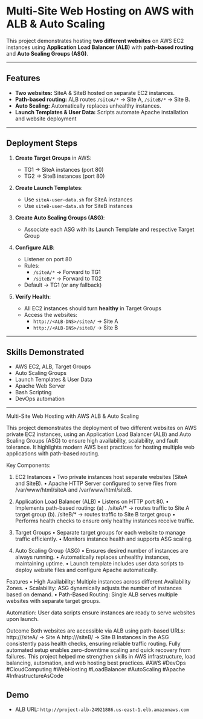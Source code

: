 # Multi-Site Web Hosting on AWS with ALB & Auto Scaling

This project demonstrates hosting **two different websites** on AWS EC2 instances using **Application Load Balancer (ALB)** with **path-based routing** and **Auto Scaling Groups (ASG)**.

---

## Features
- **Two websites:** SiteA & SiteB hosted on separate EC2 instances.
- **Path-based routing:** ALB routes `/siteA/*` → Site A, `/siteB/*` → Site B.
- **Auto Scaling:** Automatically replaces unhealthy instances.
- **Launch Templates & User Data:** Scripts automate Apache installation and website deployment

---

## Deployment Steps

1. **Create Target Groups** in AWS:
   - TG1 → SiteA instances (port 80)
   - TG2 → SiteB instances (port 80)

2. **Create Launch Templates**:
   - Use `siteA-user-data.sh` for SiteA instances
   - Use `siteB-user-data.sh` for SiteB instances

3. **Create Auto Scaling Groups (ASG)**:
   - Associate each ASG with its Launch Template and respective Target Group

4. **Configure ALB**:
   - Listener on port 80
   - Rules:
     - `/siteA/*` → Forward to TG1
     - `/siteB/*` → Forward to TG2
   - Default → TG1 (or any fallback)

5. **Verify Health**:
   - All EC2 instances should turn **healthy** in Target Groups
   - Access the websites:
     - `http://<ALB-DNS>/siteA/` → Site A
     - `http://<ALB-DNS>/siteB/` → Site B

---

## Skills Demonstrated
- AWS EC2, ALB, Target Groups
- Auto Scaling Groups
- Launch Templates & User Data
- Apache Web Server
- Bash Scripting
- DevOps automation

---
Multi-Site Web Hosting with AWS ALB & Auto Scaling

This project demonstrates the deployment of two different websites on AWS private EC2 instances, using an Application Load Balancer (ALB) and Auto Scaling Groups (ASG) to ensure high availability, scalability, and fault tolerance. It highlights modern AWS best practices for hosting multiple web applications with path-based routing.

Key Components:
1. EC2 Instances
•	Two private instances host separate websites (SiteA and SiteB).
•	Apache HTTP Server configured to serve files from /var/www/html/siteA and /var/www/html/siteB.
2. Application Load Balancer (ALB)
•	Listens on HTTP port 80.
•	Implements path-based routing:
(a)	. /siteA/* → routes traffic to Site A target group
             (b). /siteB/* → routes traffic to Site B target group
•	Performs health checks to ensure only healthy instances receive traffic.

3. Target Groups
•	Separate target groups for each website to manage traffic efficiently.
•	Monitors instance health and supports ASG scaling.
4. Auto Scaling Group (ASG)
•	Ensures desired number of instances are always running.
•	Automatically replaces unhealthy instances, maintaining uptime.
•	Launch template includes user data scripts to deploy website files and configure Apache automatically.

Features
•	High Availability: Multiple instances across different Availability Zones.
•	Scalability: ASG dynamically adjusts the number of instances based on demand.
•	Path-Based Routing: Single ALB serves multiple websites with separate target groups.

Automation: User data scripts ensure instances are ready to serve websites upon launch.

Outcome
Both websites are accessible via ALB using path-based URLs:
http://<ALB-DNS>/siteA/ → Site A
http://<ALB-DNS>/siteB/ → Site B
Instances in the ASG consistently pass health checks, ensuring reliable traffic routing.
Fully automated setup enables zero-downtime scaling and quick recovery from failures.
This project helped me strengthen skills in AWS infrastructure, load balancing, automation, and web hosting best practices.
#AWS #DevOps #CloudComputing #WebHosting #LoadBalancer #AutoScaling #Apache #InfrastructureAsCode


## Demo
- ALB URL: `http://project-alb-24921886.us-east-1.elb.amazonaws.com`
